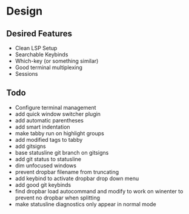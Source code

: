 # Design

## Desired Features

- Clean LSP Setup
- Searchable Keybinds
- Which-key (or something similar)
- Good terminal multiplexing
- Sessions

## Todo

- Configure terminal management
- add quick window switcher plugin
- add automatic parentheses
- add smart indentation
- make tabby run on highlight groups
- add modified tags to tabby
- add gitsigns
- base statusline git branch on gitsigns
- add git status to statusline
- dim unfocused windows
- prevent dropbar filename from truncating
- add keybind to activate dropbar drop down menu
- add good git keybinds
- find dropbar load autocommand and modify to work on winenter to prevent no dropbar when splitting
- make statusline diagnostics only appear in normal mode
